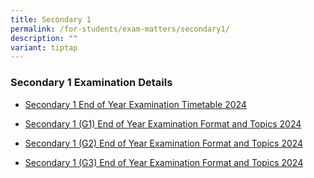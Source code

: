 ```yaml
---
title: Secondary 1
permalink: /for-students/exam-matters/secondary1/
description: ""
variant: tiptap
---
```

<h3>Secondary 1 Examination Details</h3>
<ul data-tight="true" class="tight">
<li>
<p><a href="/files/For Students/Exam Matters/Sec 1/Sec_1_EYE_Timetable_2024_updated.pdf" rel="noopener nofollow" target="_blank">Secondary 1 End of Year Examination Timetable 2024</a>
</p>
</li>
<li>
<p><a href="/files/For Students/Exam Matters/Sec 1/Sec_1_G1_EYE_Exam_Format_and_Topics_2024.pdf" rel="noopener noreferrer nofollow" target="_blank">Secondary 1 (G1) End of Year Examination Format and Topics 2024</a>
</p>
</li>
<li>
<p><a href="/files/For Students/Exam Matters/Sec 1/Sec_1_G2_EYE_Exam_Format_and_Topics_2024.pdf" rel="noopener noreferrer nofollow" target="_blank">Secondary 1 (G2) End of Year Examination Format and Topics 2024</a>
</p>
</li>
<li>
<p><a href="/files/For Students/Exam Matters/Sec 1/Sec_1_G3_EYE_Exam_Format_and_Topics_2024.pdf" rel="noopener noreferrer nofollow" target="_blank">Secondary 1 (G3) End of Year Examination Format and Topics 2024</a>
</p>
</li>
</ul>
<p></p>